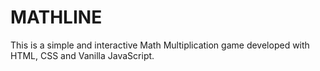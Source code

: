 # MATHLINE

This is a simple and interactive Math Multiplication game developed with HTML, CSS and Vanilla JavaScript.